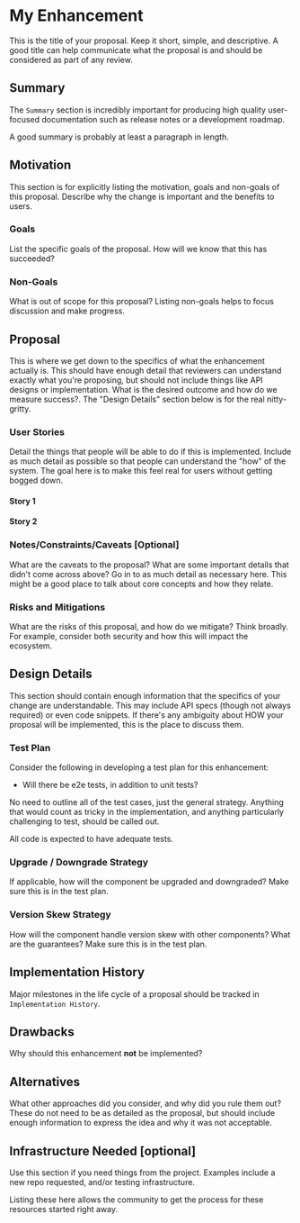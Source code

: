 # My Enhancement

This is the title of your proposal. Keep it short, simple, and descriptive. A good
title can help communicate what the proposal is and should be considered as part of
any review.

## Summary

The `Summary` section is incredibly important for producing high quality
user-focused documentation such as release notes or a development roadmap.

A good summary is probably at least a paragraph in length.

## Motivation

This section is for explicitly listing the motivation, goals and non-goals of
this proposal. Describe why the change is important and the benefits to users.

### Goals

List the specific goals of the proposal. How will we know that this has succeeded?

### Non-Goals

What is out of scope for this proposal? Listing non-goals helps to focus discussion
and make progress.

## Proposal

This is where we get down to the specifics of what the enhancement actually is.
This should have enough detail that reviewers can understand exactly what
you're proposing, but should not include things like API designs or
implementation. What is the desired outcome and how do we measure success?.
The "Design Details" section below is for the real nitty-gritty.

### User Stories

Detail the things that people will be able to do if this is implemented.
Include as much detail as possible so that people can understand the "how" of
the system. The goal here is to make this feel real for users without getting
bogged down.

#### Story 1

#### Story 2

### Notes/Constraints/Caveats [Optional]

What are the caveats to the proposal?
What are some important details that didn't come across above?
Go in to as much detail as necessary here.
This might be a good place to talk about core concepts and how they relate.

### Risks and Mitigations

What are the risks of this proposal, and how do we mitigate? Think broadly.
For example, consider both security and how this will impact the ecosystem.

## Design Details

This section should contain enough information that the specifics of your
change are understandable. This may include API specs (though not always
required) or even code snippets. If there's any ambiguity about HOW your
proposal will be implemented, this is the place to discuss them.

### Test Plan

Consider the following in developing a test plan for this enhancement:
- Will there be e2e tests, in addition to unit tests?

No need to outline all of the test cases, just the general strategy. Anything
that would count as tricky in the implementation, and anything particularly
challenging to test, should be called out.

All code is expected to have adequate tests.

### Upgrade / Downgrade Strategy

If applicable, how will the component be upgraded and downgraded? Make sure
this is in the test plan.

### Version Skew Strategy

How will the component handle version skew with other components?
What are the guarantees? Make sure this is in the test plan.

## Implementation History

Major milestones in the life cycle of a proposal should be tracked in `Implementation
History`.

## Drawbacks

Why should this enhancement __not__ be implemented?

## Alternatives

What other approaches did you consider, and why did you rule them out? These do
not need to be as detailed as the proposal, but should include enough
information to express the idea and why it was not acceptable.

## Infrastructure Needed [optional]

Use this section if you need things from the project. Examples include a new repo requested, and/or testing infrastructure.

Listing these here allows the community to get the process for these resources
started right away.
